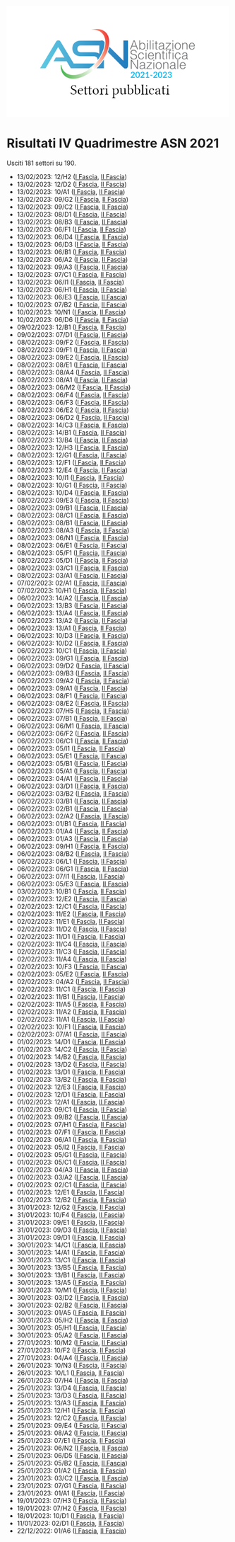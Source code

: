 ![logo](img/logo-2021.png)

# Risultati IV Quadrimestre ASN 2021

Usciti 181 settori su 190.

- 13/02/2023: 12/H2 ([I Fascia](https://asn21.cineca.it/pubblico/miur/esito/12%252FH2/1/4), [II Fascia](https://asn21.cineca.it/pubblico/miur/esito/12%252FH2/2/4))
- 13/02/2023: 12/D2 ([I Fascia](https://asn21.cineca.it/pubblico/miur/esito/12%252FD2/1/4), [II Fascia](https://asn21.cineca.it/pubblico/miur/esito/12%252FD2/2/4))
- 13/02/2023: 10/A1 ([I Fascia](https://asn21.cineca.it/pubblico/miur/esito/10%252FA1/1/4), [II Fascia](https://asn21.cineca.it/pubblico/miur/esito/10%252FA1/2/4))
- 13/02/2023: 09/G2 ([I Fascia](https://asn21.cineca.it/pubblico/miur/esito/09%252FG2/1/4), [II Fascia](https://asn21.cineca.it/pubblico/miur/esito/09%252FG2/2/4))
- 13/02/2023: 09/C2 ([I Fascia](https://asn21.cineca.it/pubblico/miur/esito/09%252FC2/1/4), [II Fascia](https://asn21.cineca.it/pubblico/miur/esito/09%252FC2/2/4))
- 13/02/2023: 08/D1 ([I Fascia](https://asn21.cineca.it/pubblico/miur/esito/08%252FD1/1/4), [II Fascia](https://asn21.cineca.it/pubblico/miur/esito/08%252FD1/2/4))
- 13/02/2023: 08/B3 ([I Fascia](https://asn21.cineca.it/pubblico/miur/esito/08%252FB3/1/4), [II Fascia](https://asn21.cineca.it/pubblico/miur/esito/08%252FB3/2/4))
- 13/02/2023: 06/F1 ([I Fascia](https://asn21.cineca.it/pubblico/miur/esito/06%252FF1/1/4), [II Fascia](https://asn21.cineca.it/pubblico/miur/esito/06%252FF1/2/4))
- 13/02/2023: 06/D4 ([I Fascia](https://asn21.cineca.it/pubblico/miur/esito/06%252FD4/1/4), [II Fascia](https://asn21.cineca.it/pubblico/miur/esito/06%252FD4/2/4))
- 13/02/2023: 06/D3 ([I Fascia](https://asn21.cineca.it/pubblico/miur/esito/06%252FD3/1/4), [II Fascia](https://asn21.cineca.it/pubblico/miur/esito/06%252FD3/2/4))
- 13/02/2023: 06/B1 ([I Fascia](https://asn21.cineca.it/pubblico/miur/esito/06%252FB1/1/4), [II Fascia](https://asn21.cineca.it/pubblico/miur/esito/06%252FB1/2/4))
- 13/02/2023: 06/A2 ([I Fascia](https://asn21.cineca.it/pubblico/miur/esito/06%252FA2/1/4), [II Fascia](https://asn21.cineca.it/pubblico/miur/esito/06%252FA2/2/4))
- 13/02/2023: 09/A3 ([I Fascia](https://asn21.cineca.it/pubblico/miur/esito/09%252FA3/1/4), [II Fascia](https://asn21.cineca.it/pubblico/miur/esito/09%252FA3/2/4))
- 13/02/2023: 07/C1 ([I Fascia](https://asn21.cineca.it/pubblico/miur/esito/07%252FC1/1/4), [II Fascia](https://asn21.cineca.it/pubblico/miur/esito/07%252FC1/2/4))
- 13/02/2023: 06/I1 ([I Fascia](https://asn21.cineca.it/pubblico/miur/esito/06%252FI1/1/4), [II Fascia](https://asn21.cineca.it/pubblico/miur/esito/06%252FI1/2/4))
- 13/02/2023: 06/H1 ([I Fascia](https://asn21.cineca.it/pubblico/miur/esito/06%252FH1/1/4), [II Fascia](https://asn21.cineca.it/pubblico/miur/esito/06%252FH1/2/4))
- 13/02/2023: 06/E3 ([I Fascia](https://asn21.cineca.it/pubblico/miur/esito/06%252FE3/1/4), [II Fascia](https://asn21.cineca.it/pubblico/miur/esito/06%252FE3/2/4))
- 10/02/2023: 07/B2 ([I Fascia](https://asn21.cineca.it/pubblico/miur/esito/07%252FB2/1/4), [II Fascia](https://asn21.cineca.it/pubblico/miur/esito/07%252FB2/2/4))
- 10/02/2023: 10/N1 ([I Fascia](https://asn21.cineca.it/pubblico/miur/esito/10%252FN1/1/4), [II Fascia](https://asn21.cineca.it/pubblico/miur/esito/10%252FN1/2/4))
- 10/02/2023: 06/D6 ([I Fascia](https://asn21.cineca.it/pubblico/miur/esito/06%252FD6/1/4), [II Fascia](https://asn21.cineca.it/pubblico/miur/esito/06%252FD6/2/4))
- 09/02/2023: 12/B1 ([I Fascia](https://asn21.cineca.it/pubblico/miur/esito/12%252FB1/1/4), [II Fascia](https://asn21.cineca.it/pubblico/miur/esito/12%252FB1/2/4))
- 09/02/2023: 07/D1 ([I Fascia](https://asn21.cineca.it/pubblico/miur/esito/07%252FD1/1/4), [II Fascia](https://asn21.cineca.it/pubblico/miur/esito/07%252FD1/2/4))
- 08/02/2023: 09/F2 ([I Fascia](https://asn21.cineca.it/pubblico/miur/esito/09%252FF2/1/4), [II Fascia](https://asn21.cineca.it/pubblico/miur/esito/09%252FF2/2/4))
- 08/02/2023: 09/F1 ([I Fascia](https://asn21.cineca.it/pubblico/miur/esito/09%252FF1/1/4), [II Fascia](https://asn21.cineca.it/pubblico/miur/esito/09%252FF1/2/4))
- 08/02/2023: 09/E2 ([I Fascia](https://asn21.cineca.it/pubblico/miur/esito/09%252FE2/1/4), [II Fascia](https://asn21.cineca.it/pubblico/miur/esito/09%252FE2/2/4))
- 08/02/2023: 08/E1 ([I Fascia](https://asn21.cineca.it/pubblico/miur/esito/08%252FE1/1/4), [II Fascia](https://asn21.cineca.it/pubblico/miur/esito/08%252FE1/2/4))
- 08/02/2023: 08/A4 ([I Fascia](https://asn21.cineca.it/pubblico/miur/esito/08%252FA4/1/4), [II Fascia](https://asn21.cineca.it/pubblico/miur/esito/08%252FA4/2/4))
- 08/02/2023: 08/A1 ([I Fascia](https://asn21.cineca.it/pubblico/miur/esito/08%252FA1/1/4), [II Fascia](https://asn21.cineca.it/pubblico/miur/esito/08%252FA1/2/4))
- 08/02/2023: 06/M2 ([I Fascia](https://asn21.cineca.it/pubblico/miur/esito/06%252FM2/1/4), [II Fascia](https://asn21.cineca.it/pubblico/miur/esito/06%252FM2/2/4))
- 08/02/2023: 06/F4 ([I Fascia](https://asn21.cineca.it/pubblico/miur/esito/06%252FF4/1/4), [II Fascia](https://asn21.cineca.it/pubblico/miur/esito/06%252FF4/2/4))
- 08/02/2023: 06/F3 ([I Fascia](https://asn21.cineca.it/pubblico/miur/esito/06%252FF3/1/4), [II Fascia](https://asn21.cineca.it/pubblico/miur/esito/06%252FF3/2/4))
- 08/02/2023: 06/E2 ([I Fascia](https://asn21.cineca.it/pubblico/miur/esito/06%252FE2/1/4), [II Fascia](https://asn21.cineca.it/pubblico/miur/esito/06%252FE2/2/4))
- 08/02/2023: 06/D2 ([I Fascia](https://asn21.cineca.it/pubblico/miur/esito/06%252FD2/1/4), [II Fascia](https://asn21.cineca.it/pubblico/miur/esito/06%252FD2/2/4))
- 08/02/2023: 14/C3 ([I Fascia](https://asn21.cineca.it/pubblico/miur/esito/14%252FC3/1/4), [II Fascia](https://asn21.cineca.it/pubblico/miur/esito/14%252FC3/2/4))
- 08/02/2023: 14/B1 ([I Fascia](https://asn21.cineca.it/pubblico/miur/esito/14%252FB1/1/4), [II Fascia](https://asn21.cineca.it/pubblico/miur/esito/14%252FB1/2/4))
- 08/02/2023: 13/B4 ([I Fascia](https://asn21.cineca.it/pubblico/miur/esito/13%252FB4/1/4), [II Fascia](https://asn21.cineca.it/pubblico/miur/esito/13%252FB4/2/4))
- 08/02/2023: 12/H3 ([I Fascia](https://asn21.cineca.it/pubblico/miur/esito/12%252FH3/1/4), [II Fascia](https://asn21.cineca.it/pubblico/miur/esito/12%252FH3/2/4))
- 08/02/2023: 12/G1 ([I Fascia](https://asn21.cineca.it/pubblico/miur/esito/12%252FG1/1/4), [II Fascia](https://asn21.cineca.it/pubblico/miur/esito/12%252FG1/2/4))
- 08/02/2023: 12/F1 ([I Fascia](https://asn21.cineca.it/pubblico/miur/esito/12%252FF1/1/4), [II Fascia](https://asn21.cineca.it/pubblico/miur/esito/12%252FF1/2/4))
- 08/02/2023: 12/E4 ([I Fascia](https://asn21.cineca.it/pubblico/miur/esito/12%252FE4/1/4), [II Fascia](https://asn21.cineca.it/pubblico/miur/esito/12%252FE4/2/4))
- 08/02/2023: 10/I1 ([I Fascia](https://asn21.cineca.it/pubblico/miur/esito/10%252FI1/1/4), [II Fascia](https://asn21.cineca.it/pubblico/miur/esito/10%252FI1/2/4))
- 08/02/2023: 10/G1 ([I Fascia](https://asn21.cineca.it/pubblico/miur/esito/10%252FG1/1/4), [II Fascia](https://asn21.cineca.it/pubblico/miur/esito/10%252FG1/2/4))
- 08/02/2023: 10/D4 ([I Fascia](https://asn21.cineca.it/pubblico/miur/esito/10%252FD4/1/4), [II Fascia](https://asn21.cineca.it/pubblico/miur/esito/10%252FD4/2/4))
- 08/02/2023: 09/E3 ([I Fascia](https://asn21.cineca.it/pubblico/miur/esito/09%252FE3/1/4), [II Fascia](https://asn21.cineca.it/pubblico/miur/esito/09%252FE3/2/4))
- 08/02/2023: 09/B1 ([I Fascia](https://asn21.cineca.it/pubblico/miur/esito/09%252FB1/1/4), [II Fascia](https://asn21.cineca.it/pubblico/miur/esito/09%252FB1/2/4))
- 08/02/2023: 08/C1 ([I Fascia](https://asn21.cineca.it/pubblico/miur/esito/08%252FC1/1/4), [II Fascia](https://asn21.cineca.it/pubblico/miur/esito/08%252FC1/2/4))
- 08/02/2023: 08/B1 ([I Fascia](https://asn21.cineca.it/pubblico/miur/esito/08%252FB1/1/4), [II Fascia](https://asn21.cineca.it/pubblico/miur/esito/08%252FB1/2/4))
- 08/02/2023: 08/A3 ([I Fascia](https://asn21.cineca.it/pubblico/miur/esito/08%252FA3/1/4), [II Fascia](https://asn21.cineca.it/pubblico/miur/esito/08%252FA3/2/4))
- 08/02/2023: 06/N1 ([I Fascia](https://asn21.cineca.it/pubblico/miur/esito/06%252FN1/1/4), [II Fascia](https://asn21.cineca.it/pubblico/miur/esito/06%252FN1/2/4))
- 08/02/2023: 06/E1 ([I Fascia](https://asn21.cineca.it/pubblico/miur/esito/06%252FE1/1/4), [II Fascia](https://asn21.cineca.it/pubblico/miur/esito/06%252FE1/2/4))
- 08/02/2023: 05/F1 ([I Fascia](https://asn21.cineca.it/pubblico/miur/esito/05%252FF1/1/4), [II Fascia](https://asn21.cineca.it/pubblico/miur/esito/05%252FF1/2/4))
- 08/02/2023: 05/D1 ([I Fascia](https://asn21.cineca.it/pubblico/miur/esito/05%252FD1/1/4), [II Fascia](https://asn21.cineca.it/pubblico/miur/esito/05%252FD1/2/4))
- 08/02/2023: 03/C1 ([I Fascia](https://asn21.cineca.it/pubblico/miur/esito/03%252FC1/1/4), [II Fascia](https://asn21.cineca.it/pubblico/miur/esito/03%252FC1/2/4))
- 08/02/2023: 03/A1 ([I Fascia](https://asn21.cineca.it/pubblico/miur/esito/03%252FA1/1/4), [II Fascia](https://asn21.cineca.it/pubblico/miur/esito/03%252FA1/2/4))
- 07/02/2023: 02/A1 ([I Fascia](https://asn21.cineca.it/pubblico/miur/esito/02%252FA1/1/4), [II Fascia](https://asn21.cineca.it/pubblico/miur/esito/02%252FA1/2/4))
- 07/02/2023: 10/H1 ([I Fascia](https://asn21.cineca.it/pubblico/miur/esito/10%252FH1/1/4), [II Fascia](https://asn21.cineca.it/pubblico/miur/esito/10%252FH1/2/4))
- 06/02/2023: 14/A2 ([I Fascia](https://asn21.cineca.it/pubblico/miur/esito/14%252FA2/1/4), [II Fascia](https://asn21.cineca.it/pubblico/miur/esito/14%252FA2/2/4))
- 06/02/2023: 13/B3 ([I Fascia](https://asn21.cineca.it/pubblico/miur/esito/13%252FB3/1/4), [II Fascia](https://asn21.cineca.it/pubblico/miur/esito/13%252FB3/2/4))
- 06/02/2023: 13/A4 ([I Fascia](https://asn21.cineca.it/pubblico/miur/esito/13%252FA4/1/4), [II Fascia](https://asn21.cineca.it/pubblico/miur/esito/13%252FA4/2/4))
- 06/02/2023: 13/A2 ([I Fascia](https://asn21.cineca.it/pubblico/miur/esito/13%252FA2/1/4), [II Fascia](https://asn21.cineca.it/pubblico/miur/esito/13%252FA2/2/4))
- 06/02/2023: 13/A1 ([I Fascia](https://asn21.cineca.it/pubblico/miur/esito/13%252FA1/1/4), [II Fascia](https://asn21.cineca.it/pubblico/miur/esito/13%252FA1/2/4))
- 06/02/2023: 10/D3 ([I Fascia](https://asn21.cineca.it/pubblico/miur/esito/10%252FD3/1/4), [II Fascia](https://asn21.cineca.it/pubblico/miur/esito/10%252FD3/2/4))
- 06/02/2023: 10/D2 ([I Fascia](https://asn21.cineca.it/pubblico/miur/esito/10%252FD2/1/4), [II Fascia](https://asn21.cineca.it/pubblico/miur/esito/10%252FD2/2/4))
- 06/02/2023: 10/C1 ([I Fascia](https://asn21.cineca.it/pubblico/miur/esito/10%252FC1/1/4), [II Fascia](https://asn21.cineca.it/pubblico/miur/esito/10%252FC1/2/4))
- 06/02/2023: 09/G1 ([I Fascia](https://asn21.cineca.it/pubblico/miur/esito/09%252FG1/1/4), [II Fascia](https://asn21.cineca.it/pubblico/miur/esito/09%252FG1/2/4))
- 06/02/2023: 09/D2 ([I Fascia](https://asn21.cineca.it/pubblico/miur/esito/09%252FD2/1/4), [II Fascia](https://asn21.cineca.it/pubblico/miur/esito/09%252FD2/2/4))
- 06/02/2023: 09/B3 ([I Fascia](https://asn21.cineca.it/pubblico/miur/esito/09%252FB3/1/4), [II Fascia](https://asn21.cineca.it/pubblico/miur/esito/09%252FB3/2/4))
- 06/02/2023: 09/A2 ([I Fascia](https://asn21.cineca.it/pubblico/miur/esito/09%252FA2/1/4), [II Fascia](https://asn21.cineca.it/pubblico/miur/esito/09%252FA2/2/4))
- 06/02/2023: 09/A1 ([I Fascia](https://asn21.cineca.it/pubblico/miur/esito/09%252FA1/1/4), [II Fascia](https://asn21.cineca.it/pubblico/miur/esito/09%252FA1/2/4))
- 06/02/2023: 08/F1 ([I Fascia](https://asn21.cineca.it/pubblico/miur/esito/08%252FF1/1/4), [II Fascia](https://asn21.cineca.it/pubblico/miur/esito/08%252FF1/2/4))
- 06/02/2023: 08/E2 ([I Fascia](https://asn21.cineca.it/pubblico/miur/esito/08%252FE2/1/4), [II Fascia](https://asn21.cineca.it/pubblico/miur/esito/08%252FE2/2/4))
- 06/02/2023: 07/H5 ([I Fascia](https://asn21.cineca.it/pubblico/miur/esito/07%252FH5/1/4), [II Fascia](https://asn21.cineca.it/pubblico/miur/esito/07%252FH5/2/4))
- 06/02/2023: 07/B1 ([I Fascia](https://asn21.cineca.it/pubblico/miur/esito/07%252FB1/1/4), [II Fascia](https://asn21.cineca.it/pubblico/miur/esito/07%252FB1/2/4))
- 06/02/2023: 06/M1 ([I Fascia](https://asn21.cineca.it/pubblico/miur/esito/06%252FM1/1/4), [II Fascia](https://asn21.cineca.it/pubblico/miur/esito/06%252FM1/2/4))
- 06/02/2023: 06/F2 ([I Fascia](https://asn21.cineca.it/pubblico/miur/esito/06%252FF2/1/4), [II Fascia](https://asn21.cineca.it/pubblico/miur/esito/06%252FF2/2/4))
- 06/02/2023: 06/C1 ([I Fascia](https://asn21.cineca.it/pubblico/miur/esito/06%252FC1/1/4), [II Fascia](https://asn21.cineca.it/pubblico/miur/esito/06%252FC1/2/4))
- 06/02/2023: 05/I1 ([I Fascia](https://asn21.cineca.it/pubblico/miur/esito/05%252FI1/1/4), [II Fascia](https://asn21.cineca.it/pubblico/miur/esito/05%252FI1/2/4))
- 06/02/2023: 05/E1 ([I Fascia](https://asn21.cineca.it/pubblico/miur/esito/05%252FE1/1/4), [II Fascia](https://asn21.cineca.it/pubblico/miur/esito/05%252FE1/2/4))
- 06/02/2023: 05/B1 ([I Fascia](https://asn21.cineca.it/pubblico/miur/esito/05%252FB1/1/4), [II Fascia](https://asn21.cineca.it/pubblico/miur/esito/05%252FB1/2/4))
- 06/02/2023: 05/A1 ([I Fascia](https://asn21.cineca.it/pubblico/miur/esito/05%252FA1/1/4), [II Fascia](https://asn21.cineca.it/pubblico/miur/esito/05%252FA1/2/4))
- 06/02/2023: 04/A1 ([I Fascia](https://asn21.cineca.it/pubblico/miur/esito/04%252FA1/1/4), [II Fascia](https://asn21.cineca.it/pubblico/miur/esito/04%252FA1/2/4))
- 06/02/2023: 03/D1 ([I Fascia](https://asn21.cineca.it/pubblico/miur/esito/03%252FD1/1/4), [II Fascia](https://asn21.cineca.it/pubblico/miur/esito/03%252FD1/2/4))
- 06/02/2023: 03/B2 ([I Fascia](https://asn21.cineca.it/pubblico/miur/esito/03%252FB2/1/4), [II Fascia](https://asn21.cineca.it/pubblico/miur/esito/03%252FB2/2/4))
- 06/02/2023: 03/B1 ([I Fascia](https://asn21.cineca.it/pubblico/miur/esito/03%252FB1/1/4), [II Fascia](https://asn21.cineca.it/pubblico/miur/esito/03%252FB1/2/4))
- 06/02/2023: 02/B1 ([I Fascia](https://asn21.cineca.it/pubblico/miur/esito/02%252FB1/1/4), [II Fascia](https://asn21.cineca.it/pubblico/miur/esito/02%252FB1/2/4))
- 06/02/2023: 02/A2 ([I Fascia](https://asn21.cineca.it/pubblico/miur/esito/02%252FA2/1/4), [II Fascia](https://asn21.cineca.it/pubblico/miur/esito/02%252FA2/2/4))
- 06/02/2023: 01/B1 ([I Fascia](https://asn21.cineca.it/pubblico/miur/esito/01%252FB1/1/4), [II Fascia](https://asn21.cineca.it/pubblico/miur/esito/01%252FB1/2/4))
- 06/02/2023: 01/A4 ([I Fascia](https://asn21.cineca.it/pubblico/miur/esito/01%252FA4/1/4), [II Fascia](https://asn21.cineca.it/pubblico/miur/esito/01%252FA4/2/4))
- 06/02/2023: 01/A3 ([I Fascia](https://asn21.cineca.it/pubblico/miur/esito/01%252FA3/1/4), [II Fascia](https://asn21.cineca.it/pubblico/miur/esito/01%252FA3/2/4))
- 06/02/2023: 09/H1 ([I Fascia](https://asn21.cineca.it/pubblico/miur/esito/09%252FH1/1/4), [II Fascia](https://asn21.cineca.it/pubblico/miur/esito/09%252FH1/2/4))
- 06/02/2023: 08/B2 ([I Fascia](https://asn21.cineca.it/pubblico/miur/esito/08%252FB2/1/4), [II Fascia](https://asn21.cineca.it/pubblico/miur/esito/08%252FB2/2/4))
- 06/02/2023: 06/L1 ([I Fascia](https://asn21.cineca.it/pubblico/miur/esito/06%252FL1/1/4), [II Fascia](https://asn21.cineca.it/pubblico/miur/esito/06%252FL1/2/4))
- 06/02/2023: 06/G1 ([I Fascia](https://asn21.cineca.it/pubblico/miur/esito/06%252FG1/1/4), [II Fascia](https://asn21.cineca.it/pubblico/miur/esito/06%252FG1/2/4))
- 06/02/2023: 07/I1 ([I Fascia](https://asn21.cineca.it/pubblico/miur/esito/07%252FI1/1/4), [II Fascia](https://asn21.cineca.it/pubblico/miur/esito/07%252FI1/2/4))
- 06/02/2023: 05/E3 ([I Fascia](https://asn21.cineca.it/pubblico/miur/esito/05%252FE3/1/4), [II Fascia](https://asn21.cineca.it/pubblico/miur/esito/05%252FE3/2/4))
- 03/02/2023: 10/B1 ([I Fascia](https://asn21.cineca.it/pubblico/miur/esito/10%252FB1/1/4), [II Fascia](https://asn21.cineca.it/pubblico/miur/esito/10%252FB1/2/4))
- 02/02/2023: 12/E2 ([I Fascia](https://asn21.cineca.it/pubblico/miur/esito/12%252FE2/1/4), [II Fascia](https://asn21.cineca.it/pubblico/miur/esito/12%252FE2/2/4))
- 02/02/2023: 12/C1 ([I Fascia](https://asn21.cineca.it/pubblico/miur/esito/12%252FC1/1/4), [II Fascia](https://asn21.cineca.it/pubblico/miur/esito/12%252FC1/2/4))
- 02/02/2023: 11/E2 ([I Fascia](https://asn21.cineca.it/pubblico/miur/esito/11%252FE2/1/4), [II Fascia](https://asn21.cineca.it/pubblico/miur/esito/11%252FE2/2/4))
- 02/02/2023: 11/E1 ([I Fascia](https://asn21.cineca.it/pubblico/miur/esito/11%252FE1/1/4), [II Fascia](https://asn21.cineca.it/pubblico/miur/esito/11%252FE1/2/4))
- 02/02/2023: 11/D2 ([I Fascia](https://asn21.cineca.it/pubblico/miur/esito/11%252FD2/1/4), [II Fascia](https://asn21.cineca.it/pubblico/miur/esito/11%252FD2/2/4))
- 02/02/2023: 11/D1 ([I Fascia](https://asn21.cineca.it/pubblico/miur/esito/11%252FD1/1/4), [II Fascia](https://asn21.cineca.it/pubblico/miur/esito/11%252FD1/2/4))
- 02/02/2023: 11/C4 ([I Fascia](https://asn21.cineca.it/pubblico/miur/esito/11%252FC4/1/4), [II Fascia](https://asn21.cineca.it/pubblico/miur/esito/11%252FC4/2/4))
- 02/02/2023: 11/C3 ([I Fascia](https://asn21.cineca.it/pubblico/miur/esito/11%252FC3/1/4), [II Fascia](https://asn21.cineca.it/pubblico/miur/esito/11%252FC3/2/4))
- 02/02/2023: 11/A4 ([I Fascia](https://asn21.cineca.it/pubblico/miur/esito/11%252FA4/1/4), [II Fascia](https://asn21.cineca.it/pubblico/miur/esito/11%252FA4/2/4))
- 02/02/2023: 10/F3 ([I Fascia](https://asn21.cineca.it/pubblico/miur/esito/10%252FF3/1/4), [II Fascia](https://asn21.cineca.it/pubblico/miur/esito/10%252FF3/2/4))
- 02/02/2023: 05/E2 ([I Fascia](https://asn21.cineca.it/pubblico/miur/esito/05%252FE2/1/4), [II Fascia](https://asn21.cineca.it/pubblico/miur/esito/05%252FE2/2/4))
- 02/02/2023: 04/A2 ([I Fascia](https://asn21.cineca.it/pubblico/miur/esito/04%252FA2/1/4), [II Fascia](https://asn21.cineca.it/pubblico/miur/esito/04%252FA2/2/4))
- 02/02/2023: 11/C1 ([I Fascia](https://asn21.cineca.it/pubblico/miur/esito/11%252FC1/1/4), [II Fascia](https://asn21.cineca.it/pubblico/miur/esito/11%252FC1/2/4))
- 02/02/2023: 11/B1 ([I Fascia](https://asn21.cineca.it/pubblico/miur/esito/11%252FB1/1/4), [II Fascia](https://asn21.cineca.it/pubblico/miur/esito/11%252FB1/2/4))
- 02/02/2023: 11/A5 ([I Fascia](https://asn21.cineca.it/pubblico/miur/esito/11%252FA5/1/4), [II Fascia](https://asn21.cineca.it/pubblico/miur/esito/11%252FA5/2/4))
- 02/02/2023: 11/A2 ([I Fascia](https://asn21.cineca.it/pubblico/miur/esito/11%252FA2/1/4), [II Fascia](https://asn21.cineca.it/pubblico/miur/esito/11%252FA2/2/4))
- 02/02/2023: 11/A1 ([I Fascia](https://asn21.cineca.it/pubblico/miur/esito/11%252FA1/1/4), [II Fascia](https://asn21.cineca.it/pubblico/miur/esito/11%252FA1/2/4))
- 02/02/2023: 10/F1 ([I Fascia](https://asn21.cineca.it/pubblico/miur/esito/10%252FF1/1/4), [II Fascia](https://asn21.cineca.it/pubblico/miur/esito/10%252FF1/2/4))
- 02/02/2023: 07/A1 ([I Fascia](https://asn21.cineca.it/pubblico/miur/esito/07%252FA1/1/4), [II Fascia](https://asn21.cineca.it/pubblico/miur/esito/07%252FA1/2/4))
- 01/02/2023: 14/D1 ([I Fascia](https://asn21.cineca.it/pubblico/miur/esito/14%252FD1/1/4), [II Fascia](https://asn21.cineca.it/pubblico/miur/esito/14%252FD1/2/4))
- 01/02/2023: 14/C2 ([I Fascia](https://asn21.cineca.it/pubblico/miur/esito/14%252FC2/1/4), [II Fascia](https://asn21.cineca.it/pubblico/miur/esito/14%252FC2/2/4))
- 01/02/2023: 14/B2 ([I Fascia](https://asn21.cineca.it/pubblico/miur/esito/14%252FB2/1/4), [II Fascia](https://asn21.cineca.it/pubblico/miur/esito/14%252FB2/2/4))
- 01/02/2023: 13/D2 ([I Fascia](https://asn21.cineca.it/pubblico/miur/esito/13%252FD2/1/4), [II Fascia](https://asn21.cineca.it/pubblico/miur/esito/13%252FD2/2/4))
- 01/02/2023: 13/D1 ([I Fascia](https://asn21.cineca.it/pubblico/miur/esito/13%252FD1/1/4), [II Fascia](https://asn21.cineca.it/pubblico/miur/esito/13%252FD1/2/4))
- 01/02/2023: 13/B2 ([I Fascia](https://asn21.cineca.it/pubblico/miur/esito/13%252FB2/1/4), [II Fascia](https://asn21.cineca.it/pubblico/miur/esito/13%252FB2/2/4))
- 01/02/2023: 12/E3 ([I Fascia](https://asn21.cineca.it/pubblico/miur/esito/12%252FE3/1/4), [II Fascia](https://asn21.cineca.it/pubblico/miur/esito/12%252FE3/2/4))
- 01/02/2023: 12/D1 ([I Fascia](https://asn21.cineca.it/pubblico/miur/esito/12%252FD1/1/4), [II Fascia](https://asn21.cineca.it/pubblico/miur/esito/12%252FD1/2/4))
- 01/02/2023: 12/A1 ([I Fascia](https://asn21.cineca.it/pubblico/miur/esito/12%252FA1/1/4), [II Fascia](https://asn21.cineca.it/pubblico/miur/esito/12%252FA1/2/4))
- 01/02/2023: 09/C1 ([I Fascia](https://asn21.cineca.it/pubblico/miur/esito/09%252FC1/1/4), [II Fascia](https://asn21.cineca.it/pubblico/miur/esito/09%252FC1/2/4))
- 01/02/2023: 09/B2 ([I Fascia](https://asn21.cineca.it/pubblico/miur/esito/09%252FB2/1/4), [II Fascia](https://asn21.cineca.it/pubblico/miur/esito/09%252FB2/2/4))
- 01/02/2023: 07/H1 ([I Fascia](https://asn21.cineca.it/pubblico/miur/esito/07%252FH1/1/4), [II Fascia](https://asn21.cineca.it/pubblico/miur/esito/07%252FH1/2/4))
- 01/02/2023: 07/F1 ([I Fascia](https://asn21.cineca.it/pubblico/miur/esito/07%252FF1/1/4), [II Fascia](https://asn21.cineca.it/pubblico/miur/esito/07%252FF1/2/4))
- 01/02/2023: 06/A1 ([I Fascia](https://asn21.cineca.it/pubblico/miur/esito/06%252FA1/1/4), [II Fascia](https://asn21.cineca.it/pubblico/miur/esito/06%252FA1/2/4))
- 01/02/2023: 05/I2 ([I Fascia](https://asn21.cineca.it/pubblico/miur/esito/05%252FI2/1/4), [II Fascia](https://asn21.cineca.it/pubblico/miur/esito/05%252FI2/2/4))
- 01/02/2023: 05/G1 ([I Fascia](https://asn21.cineca.it/pubblico/miur/esito/05%252FG1/1/4), [II Fascia](https://asn21.cineca.it/pubblico/miur/esito/05%252FG1/2/4))
- 01/02/2023: 05/C1 ([I Fascia](https://asn21.cineca.it/pubblico/miur/esito/05%252FC1/1/4), [II Fascia](https://asn21.cineca.it/pubblico/miur/esito/05%252FC1/2/4))
- 01/02/2023: 04/A3 ([I Fascia](https://asn21.cineca.it/pubblico/miur/esito/04%252FA3/1/4), [II Fascia](https://asn21.cineca.it/pubblico/miur/esito/04%252FA3/2/4))
- 01/02/2023: 03/A2 ([I Fascia](https://asn21.cineca.it/pubblico/miur/esito/03%252FA2/1/4), [II Fascia](https://asn21.cineca.it/pubblico/miur/esito/03%252FA2/2/4))
- 01/02/2023: 02/C1 ([I Fascia](https://asn21.cineca.it/pubblico/miur/esito/02%252FC1/1/4), [II Fascia](https://asn21.cineca.it/pubblico/miur/esito/02%252FC1/2/4))
- 01/02/2023: 12/E1 ([I Fascia](https://asn21.cineca.it/pubblico/miur/esito/12%252FE1/1/4), [II Fascia](https://asn21.cineca.it/pubblico/miur/esito/12%252FE1/2/4))
- 01/02/2023: 12/B2 ([I Fascia](https://asn21.cineca.it/pubblico/miur/esito/12%252FB2/1/4), [II Fascia](https://asn21.cineca.it/pubblico/miur/esito/12%252FB2/2/4))
- 31/01/2023: 12/G2 ([I Fascia](https://asn21.cineca.it/pubblico/miur/esito/12%252FG2/1/4), [II Fascia](https://asn21.cineca.it/pubblico/miur/esito/12%252FG2/2/4))
- 31/01/2023: 10/F4 ([I Fascia](https://asn21.cineca.it/pubblico/miur/esito/10%252FF4/1/4), [II Fascia](https://asn21.cineca.it/pubblico/miur/esito/10%252FF4/2/4))
- 31/01/2023: 09/E1 ([I Fascia](https://asn21.cineca.it/pubblico/miur/esito/09%252FE1/1/4), [II Fascia](https://asn21.cineca.it/pubblico/miur/esito/09%252FE1/2/4))
- 31/01/2023: 09/D3 ([I Fascia](https://asn21.cineca.it/pubblico/miur/esito/09%252FD3/1/4), [II Fascia](https://asn21.cineca.it/pubblico/miur/esito/09%252FD3/2/4))
- 31/01/2023: 09/D1 ([I Fascia](https://asn21.cineca.it/pubblico/miur/esito/09%252FD1/1/4), [II Fascia](https://asn21.cineca.it/pubblico/miur/esito/09%252FD1/2/4))
- 30/01/2023: 14/C1 ([I Fascia](https://asn21.cineca.it/pubblico/miur/esito/14%252FC1/1/4), [II Fascia](https://asn21.cineca.it/pubblico/miur/esito/14%252FC1/2/4))
- 30/01/2023: 14/A1 ([I Fascia](https://asn21.cineca.it/pubblico/miur/esito/14%252FA1/1/4), [II Fascia](https://asn21.cineca.it/pubblico/miur/esito/14%252FA1/2/4))
- 30/01/2023: 13/C1 ([I Fascia](https://asn21.cineca.it/pubblico/miur/esito/13%252FC1/1/4), [II Fascia](https://asn21.cineca.it/pubblico/miur/esito/13%252FC1/2/4))
- 30/01/2023: 13/B5 ([I Fascia](https://asn21.cineca.it/pubblico/miur/esito/13%252FB5/1/4), [II Fascia](https://asn21.cineca.it/pubblico/miur/esito/13%252FB5/2/4))
- 30/01/2023: 13/B1 ([I Fascia](https://asn21.cineca.it/pubblico/miur/esito/13%252FB1/1/4), [II Fascia](https://asn21.cineca.it/pubblico/miur/esito/13%252FB1/2/4))
- 30/01/2023: 13/A5 ([I Fascia](https://asn21.cineca.it/pubblico/miur/esito/13%252FA5/1/4), [II Fascia](https://asn21.cineca.it/pubblico/miur/esito/13%252FA5/2/4))
- 30/01/2023: 10/M1 ([I Fascia](https://asn21.cineca.it/pubblico/miur/esito/10%252FM1/1/4), [II Fascia](https://asn21.cineca.it/pubblico/miur/esito/10%252FM1/2/4))
- 30/01/2023: 03/D2 ([I Fascia](https://asn21.cineca.it/pubblico/miur/esito/03%252FD2/1/4), [II Fascia](https://asn21.cineca.it/pubblico/miur/esito/03%252FD2/2/4))
- 30/01/2023: 02/B2 ([I Fascia](https://asn21.cineca.it/pubblico/miur/esito/02%252FB2/1/4), [II Fascia](https://asn21.cineca.it/pubblico/miur/esito/02%252FB2/2/4))
- 30/01/2023: 01/A5 ([I Fascia](https://asn21.cineca.it/pubblico/miur/esito/01%252FA5/1/4), [II Fascia](https://asn21.cineca.it/pubblico/miur/esito/01%252FA5/2/4))
- 30/01/2023: 05/H2 ([I Fascia](https://asn21.cineca.it/pubblico/miur/esito/05%252FH2/1/4), [II Fascia](https://asn21.cineca.it/pubblico/miur/esito/05%252FH2/2/4))
- 30/01/2023: 05/H1 ([I Fascia](https://asn21.cineca.it/pubblico/miur/esito/05%252FH1/1/4), [II Fascia](https://asn21.cineca.it/pubblico/miur/esito/05%252FH1/2/4))
- 30/01/2023: 05/A2 ([I Fascia](https://asn21.cineca.it/pubblico/miur/esito/05%252FA2/1/4), [II Fascia](https://asn21.cineca.it/pubblico/miur/esito/05%252FA2/2/4))
- 27/01/2023: 10/M2 ([I Fascia](https://asn21.cineca.it/pubblico/miur/esito/10%252FM2/1/4), [II Fascia](https://asn21.cineca.it/pubblico/miur/esito/10%252FM2/2/4))
- 27/01/2023: 10/F2 ([I Fascia](https://asn21.cineca.it/pubblico/miur/esito/10%252FF2/1/4), [II Fascia](https://asn21.cineca.it/pubblico/miur/esito/10%252FF2/2/4))
- 27/01/2023: 04/A4 ([I Fascia](https://asn21.cineca.it/pubblico/miur/esito/04%252FA4/1/4), [II Fascia](https://asn21.cineca.it/pubblico/miur/esito/04%252FA4/2/4))
- 26/01/2023: 10/N3 ([I Fascia](https://asn21.cineca.it/pubblico/miur/esito/10%252FN3/1/4), [II Fascia](https://asn21.cineca.it/pubblico/miur/esito/10%252FN3/2/4))
- 26/01/2023: 10/L1 ([I Fascia](https://asn21.cineca.it/pubblico/miur/esito/10%252FL1/1/4), [II Fascia](https://asn21.cineca.it/pubblico/miur/esito/10%252FL1/2/4))
- 26/01/2023: 07/H4 ([I Fascia](https://asn21.cineca.it/pubblico/miur/esito/07%252FH4/1/4), [II Fascia](https://asn21.cineca.it/pubblico/miur/esito/07%252FH4/2/4))
- 25/01/2023: 13/D4 ([I Fascia](https://asn21.cineca.it/pubblico/miur/esito/13%252FD4/1/4), [II Fascia](https://asn21.cineca.it/pubblico/miur/esito/13%252FD4/2/4))
- 25/01/2023: 13/D3 ([I Fascia](https://asn21.cineca.it/pubblico/miur/esito/13%252FD3/1/4), [II Fascia](https://asn21.cineca.it/pubblico/miur/esito/13%252FD3/2/4))
- 25/01/2023: 13/A3 ([I Fascia](https://asn21.cineca.it/pubblico/miur/esito/13%252FA3/1/4), [II Fascia](https://asn21.cineca.it/pubblico/miur/esito/13%252FA3/2/4))
- 25/01/2023: 12/H1 ([I Fascia](https://asn21.cineca.it/pubblico/miur/esito/12%252FH1/1/4), [II Fascia](https://asn21.cineca.it/pubblico/miur/esito/12%252FH1/2/4))
- 25/01/2023: 12/C2 ([I Fascia](https://asn21.cineca.it/pubblico/miur/esito/12%252FC2/1/4), [II Fascia](https://asn21.cineca.it/pubblico/miur/esito/12%252FC2/2/4))
- 25/01/2023: 09/E4 ([I Fascia](https://asn21.cineca.it/pubblico/miur/esito/09%252FE4/1/4), [II Fascia](https://asn21.cineca.it/pubblico/miur/esito/09%252FE4/2/4))
- 25/01/2023: 08/A2 ([I Fascia](https://asn21.cineca.it/pubblico/miur/esito/08%252FA2/1/4), [II Fascia](https://asn21.cineca.it/pubblico/miur/esito/08%252FA2/2/4))
- 25/01/2023: 07/E1 ([I Fascia](https://asn21.cineca.it/pubblico/miur/esito/07%252FE1/1/4), [II Fascia](https://asn21.cineca.it/pubblico/miur/esito/07%252FE1/2/4))
- 25/01/2023: 06/N2 ([I Fascia](https://asn21.cineca.it/pubblico/miur/esito/06%252FN2/1/4), [II Fascia](https://asn21.cineca.it/pubblico/miur/esito/06%252FN2/2/4))
- 25/01/2023: 06/D5 ([I Fascia](https://asn21.cineca.it/pubblico/miur/esito/06%252FD5/1/4), [II Fascia](https://asn21.cineca.it/pubblico/miur/esito/06%252FD5/2/4))
- 25/01/2023: 05/B2 ([I Fascia](https://asn21.cineca.it/pubblico/miur/esito/05%252FB2/1/4), [II Fascia](https://asn21.cineca.it/pubblico/miur/esito/05%252FB2/2/4))
- 25/01/2023: 01/A2 ([I Fascia](https://asn21.cineca.it/pubblico/miur/esito/01%252FA2/1/4), [II Fascia](https://asn21.cineca.it/pubblico/miur/esito/01%252FA2/2/4))
- 23/01/2023: 03/C2 ([I Fascia](https://asn21.cineca.it/pubblico/miur/esito/03%252FC2/1/4), [II Fascia](https://asn21.cineca.it/pubblico/miur/esito/03%252FC2/2/4))
- 23/01/2023: 07/G1 ([I Fascia](https://asn21.cineca.it/pubblico/miur/esito/07%252FG1/1/4), [II Fascia](https://asn21.cineca.it/pubblico/miur/esito/07%252FG1/2/4))
- 23/01/2023: 01/A1 ([I Fascia](https://asn21.cineca.it/pubblico/miur/esito/01%252FA1/1/4), [II Fascia](https://asn21.cineca.it/pubblico/miur/esito/01%252FA1/2/4))
- 19/01/2023: 07/H3 ([I Fascia](https://asn21.cineca.it/pubblico/miur/esito/07%252FH3/1/4), [II Fascia](https://asn21.cineca.it/pubblico/miur/esito/07%252FH3/2/4))
- 19/01/2023: 07/H2 ([I Fascia](https://asn21.cineca.it/pubblico/miur/esito/07%252FH2/1/4), [II Fascia](https://asn21.cineca.it/pubblico/miur/esito/07%252FH2/2/4))
- 18/01/2023: 10/D1 ([I Fascia](https://asn21.cineca.it/pubblico/miur/esito/10%252FD1/1/4), [II Fascia](https://asn21.cineca.it/pubblico/miur/esito/10%252FD1/2/4))
- 11/01/2023: 02/D1 ([I Fascia](https://asn21.cineca.it/pubblico/miur/esito/02%252FD1/1/4), [II Fascia](https://asn21.cineca.it/pubblico/miur/esito/02%252FD1/2/4))
- 22/12/2022: 01/A6 ([I Fascia](https://asn21.cineca.it/pubblico/miur/esito/01%252FA6/1/4), [II Fascia](https://asn21.cineca.it/pubblico/miur/esito/01%252FA6/2/4))
